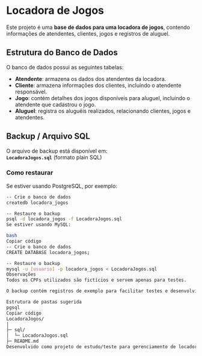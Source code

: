 # Locadora de Jogos

Este projeto é uma **base de dados para uma locadora de jogos**, contendo informações de atendentes, clientes, jogos e registros de aluguel.  

## Estrutura do Banco de Dados

O banco de dados possui as seguintes tabelas:

- **Atendente**: armazena os dados dos atendentes da locadora.
- **Cliente**: armazena informações dos clientes, incluindo o atendente responsável.
- **Jogo**: contém detalhes dos jogos disponíveis para aluguel, incluindo o atendente que cadastrou o jogo.
- **Aluguel**: registra os aluguéis realizados, relacionando clientes, jogos e atendentes.

## Backup / Arquivo SQL

O arquivo de backup está disponível em:  
**`LocadoraJogos.sql`** (formato plain SQL)  

### Como restaurar

Se estiver usando PostgreSQL, por exemplo:

```bash
-- Crie o banco de dados
createdb locadora_jogos

-- Restaure o backup
psql -d locadora_jogos -f LocadoraJogos.sql
Se estiver usando MySQL:

bash
Copiar código
-- Crie o banco de dados
CREATE DATABASE locadora_jogos;

-- Restaure o backup
mysql -u [usuario] -p locadora_jogos < LocadoraJogos.sql
Observações
Todos os CPFs utilizados são fictícios e servem apenas para testes.

O backup contém registros de exemplo para facilitar testes e desenvolvimento.

Estrutura de pastas sugerida
pgsql
Copiar código
LocadoraJogos/
│
├─ sql/
│  └─ LocadoraJogos.sql
├─ README.md
Desenvolvido como projeto de estudo/teste para gerenciamento de locadora de jogos.
